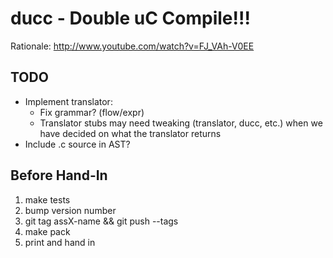 # ducc - Double uC Compile!!!

Rationale: <http://www.youtube.com/watch?v=FJ_VAh-V0EE>

## TODO

 * Implement translator:
     * Fix grammar? (flow/expr)
     * Translator stubs may need tweaking (translator, ducc, etc.) when we 
       have decided on what the translator returns
 * Include .c source in AST?

## Before Hand-In

 1. make tests
 2. bump version number
 3. git tag assX-name && git push --tags
 4. make pack
 5. print and hand in

